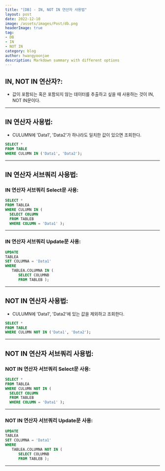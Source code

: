 ```yaml
---
title: "[DB] - IN, NOT IN 연산자 사용법"
layout: post
date: 2022-12-10
image: /assets/images/Post/db.png
headerImage: true
tag:
- DB
- IN
- NOT IN
category: blog
author: hwangyoonjae
description: Markdown summary with different options
---
```


## IN, NOT IN 연산자?:
- 값이 포함되는 혹은 포함되지 않는 데이터를 추출하고 싶을 때 사용하는 것이 IN, NOT IN문이다.

* * *

## IN 연산자 사용법:
- CULUMN에 'Data1', 'Data2'가 하나라도 일치한 값이 있으면 조회한다.
```sql
SELECT *
FROM TABLE
WHERE CULUMN IN ('Data1', 'Data2');
```

* * *

## IN 연산자 서브쿼리 사용법:
### IN 연산자 서브쿼리 Select문 사용:
```sql
SELECT *
FROM TABLEA
WHERE CULUMN IN ( 
  SELECT COLUMN
  FROM TABLEB
  WHERE COLUMN = 'Data1' );
```

* * *

### IN 연산자 서브쿼리 Update문 사용:
```sql
UPDATE
TABLEA
SET COLUMNA = 'Data1'
WHERE
   TABLEA.COLUMNA IN (
      SELECT COLUMNB
      FROM TABLEB );
```

* * *

## NOT IN 연산자 사용법:
- CULUMN에 'Data1', 'Data2'에 있는 값을 제외하고 조회한다.
```sql
SELECT *
FROM TABLE
WHERE CULUMN NOT IN ('Data1', 'Data2');
```

* * *

## NOT IN 연산자 서브쿼리 사용법:
### NOT IN 연산자 서브쿼리 Select문 사용:
```sql
SELECT *
FROM TABLEA
WHERE CULUMN NOT IN ( 
  SELECT COLUMN
  FROM TABLEB
  WHERE COLUMN = 'Data1' );
```

* * *

### NOT IN 연산자 서브쿼리 Update문 사용:
```sql
UPDATE
TABLEA
SET COLUMNA = 'Data1'
WHERE
   TABLEA.COLUMNA NOT IN (
      SELECT COLUMNB
      FROM TABLEB );
```

* * *